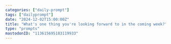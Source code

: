```yaml
---
categories: ["daily-prompt"]
tags: ["dailyprompt"]
date: "2024-12-02T15:00:00Z"
title: "What's one thing you're looking forward to in the coming week?"
type: "prompts"
mastodonID: "113615695183119933"
---
```

